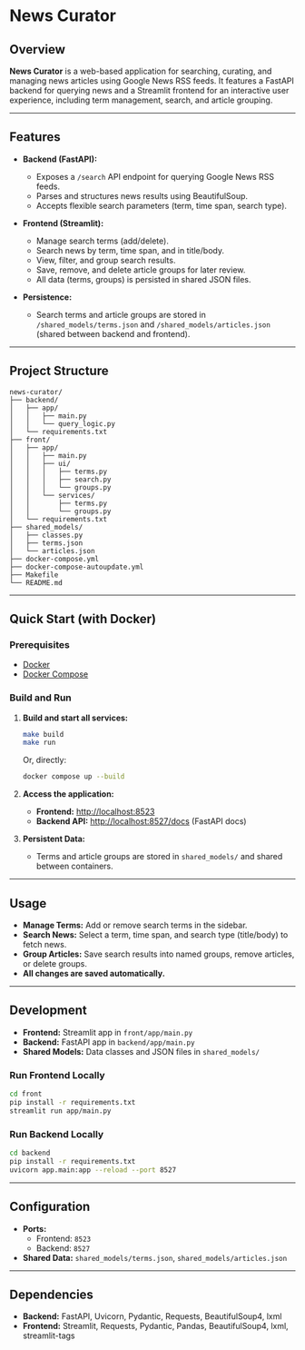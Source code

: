 # News Curator

## Overview

**News Curator** is a web-based application for searching, curating, and managing news articles using Google News RSS feeds. It features a FastAPI backend for querying news and a Streamlit frontend for an interactive user experience, including term management, search, and article grouping.

---

## Features

- **Backend (FastAPI):**
  - Exposes a `/search` API endpoint for querying Google News RSS feeds.
  - Parses and structures news results using BeautifulSoup.
  - Accepts flexible search parameters (term, time span, search type).

- **Frontend (Streamlit):**
  - Manage search terms (add/delete).
  - Search news by term, time span, and in title/body.
  - View, filter, and group search results.
  - Save, remove, and delete article groups for later review.
  - All data (terms, groups) is persisted in shared JSON files.

- **Persistence:**
  - Search terms and article groups are stored in `/shared_models/terms.json` and `/shared_models/articles.json` (shared between backend and frontend).

---

## Project Structure

```
news-curator/
├── backend/
│   ├── app/
│   │   ├── main.py
│   │   └── query_logic.py
│   └── requirements.txt
├── front/
│   ├── app/
│   │   ├── main.py
│   │   ├── ui/
│   │   │   ├── terms.py
│   │   │   ├── search.py
│   │   │   └── groups.py
│   │   └── services/
│   │       ├── terms.py
│   │       └── groups.py
│   └── requirements.txt
├── shared_models/
│   ├── classes.py
│   ├── terms.json
│   └── articles.json
├── docker-compose.yml
├── docker-compose-autoupdate.yml
├── Makefile
└── README.md
```

---

## Quick Start (with Docker)

### Prerequisites

- [Docker](https://www.docker.com/)
- [Docker Compose](https://docs.docker.com/compose/)

### Build and Run

1. **Build and start all services:**
   ```sh
   make build
   make run
   ```
   Or, directly:
   ```sh
   docker compose up --build
   ```

2. **Access the application:**
   - **Frontend:** [http://localhost:8523](http://localhost:8523)
   - **Backend API:** [http://localhost:8527/docs](http://localhost:8527/docs) (FastAPI docs)

3. **Persistent Data:**
   - Terms and article groups are stored in `shared_models/` and shared between containers.

---

## Usage

- **Manage Terms:** Add or remove search terms in the sidebar.
- **Search News:** Select a term, time span, and search type (title/body) to fetch news.
- **Group Articles:** Save search results into named groups, remove articles, or delete groups.
- **All changes are saved automatically.**

---

## Development

- **Frontend:** Streamlit app in `front/app/main.py`
- **Backend:** FastAPI app in `backend/app/main.py`
- **Shared Models:** Data classes and JSON files in `shared_models/`

### Run Frontend Locally

```sh
cd front
pip install -r requirements.txt
streamlit run app/main.py
```

### Run Backend Locally

```sh
cd backend
pip install -r requirements.txt
uvicorn app.main:app --reload --port 8527
```

---

## Configuration

- **Ports:**
  - Frontend: `8523`
  - Backend: `8527`
- **Shared Data:** `shared_models/terms.json`, `shared_models/articles.json`

---

## Dependencies

- **Backend:** FastAPI, Uvicorn, Pydantic, Requests, BeautifulSoup4, lxml
- **Frontend:** Streamlit, Requests, Pydantic, Pandas, BeautifulSoup4, lxml, streamlit-tags